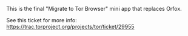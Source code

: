 This is the final "Migrate to Tor Browser" mini app that replaces Orfox.

See this ticket for more info: https://trac.torproject.org/projects/tor/ticket/29955
